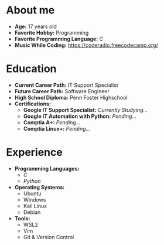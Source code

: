 # About me

- **Age:** 17 years old
- **Favorite Hobby:** Programming
- **Favorite Programming Language:** *C*
- **Music While Coding:** https://coderadio.freecodecamp.org/

# Education

- **Current Career Path:** IT Support Specialist
- **Future Career Path:** Software Engineer
- **High School Diploma:** Penn Foster Highschool
- **Certifications:**
  - **Google IT Support Specialist:** *Currently Studying...*
  - **Google IT Automation with Python:** *Pending...*
  - **Comptia A+:** *Pending...*
  - **Comptia Linux+:** *Pending...*

# Experience

- **Programming Languages:**
  - *C*
  - *Python*
- **Operating Systems:**
  - Ubuntu
  - Windows
  - Kali Linux
  - Debian
- **Tools:**
  - WSL2
  - Vim
  - Git & Version Control
